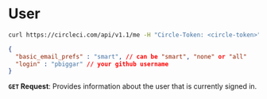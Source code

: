 # User 


```sh
curl https://circleci.com/api/v1.1/me -H "Circle-Token: <circle-token>"
```

```json
{
  "basic_email_prefs" : "smart", // can be "smart", "none" or "all"
  "login" : "pbiggar" // your github username
}
```

**`GET` Request**: Provides information about the user that is currently signed in.



